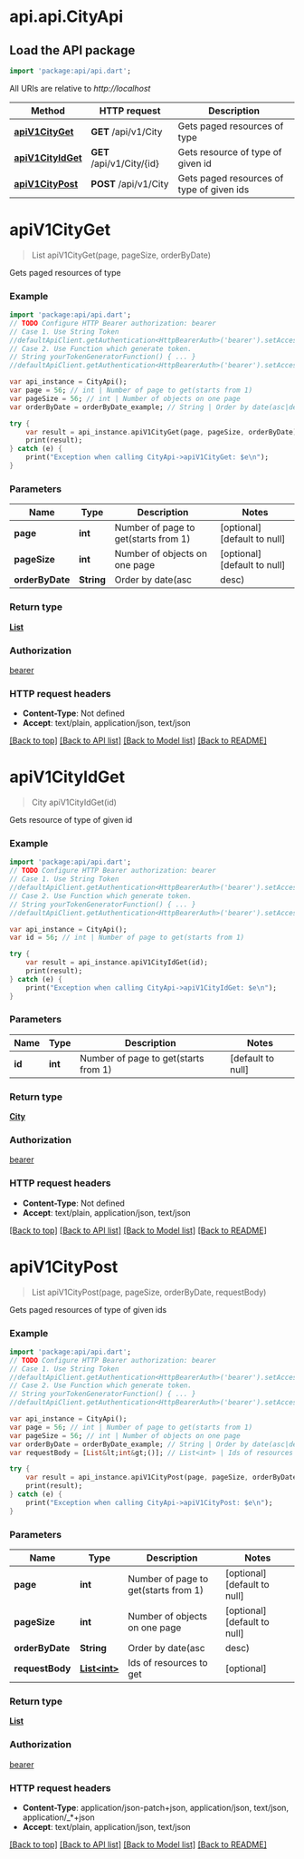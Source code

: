 # api.api.CityApi

## Load the API package
```dart
import 'package:api/api.dart';
```

All URIs are relative to *http://localhost*

Method | HTTP request | Description
------------- | ------------- | -------------
[**apiV1CityGet**](CityApi.md#apiV1CityGet) | **GET** /api/v1/City | Gets paged resources of type
[**apiV1CityIdGet**](CityApi.md#apiV1CityIdGet) | **GET** /api/v1/City/{id} | Gets resource of type of given id
[**apiV1CityPost**](CityApi.md#apiV1CityPost) | **POST** /api/v1/City | Gets paged resources of type of given ids


# **apiV1CityGet**
> List<City> apiV1CityGet(page, pageSize, orderByDate)

Gets paged resources of type

### Example 
```dart
import 'package:api/api.dart';
// TODO Configure HTTP Bearer authorization: bearer
// Case 1. Use String Token
//defaultApiClient.getAuthentication<HttpBearerAuth>('bearer').setAccessToken('YOUR_ACCESS_TOKEN');
// Case 2. Use Function which generate token.
// String yourTokenGeneratorFunction() { ... }
//defaultApiClient.getAuthentication<HttpBearerAuth>('bearer').setAccessToken(yourTokenGeneratorFunction);

var api_instance = CityApi();
var page = 56; // int | Number of page to get(starts from 1)
var pageSize = 56; // int | Number of objects on one page
var orderByDate = orderByDate_example; // String | Order by date(asc|desc)

try { 
    var result = api_instance.apiV1CityGet(page, pageSize, orderByDate);
    print(result);
} catch (e) {
    print("Exception when calling CityApi->apiV1CityGet: $e\n");
}
```

### Parameters

Name | Type | Description  | Notes
------------- | ------------- | ------------- | -------------
 **page** | **int**| Number of page to get(starts from 1) | [optional] [default to null]
 **pageSize** | **int**| Number of objects on one page | [optional] [default to null]
 **orderByDate** | **String**| Order by date(asc|desc) | [optional] [default to null]

### Return type

[**List<City>**](City.md)

### Authorization

[bearer](../README.md#bearer)

### HTTP request headers

 - **Content-Type**: Not defined
 - **Accept**: text/plain, application/json, text/json

[[Back to top]](#) [[Back to API list]](../README.md#documentation-for-api-endpoints) [[Back to Model list]](../README.md#documentation-for-models) [[Back to README]](../README.md)

# **apiV1CityIdGet**
> City apiV1CityIdGet(id)

Gets resource of type of given id

### Example 
```dart
import 'package:api/api.dart';
// TODO Configure HTTP Bearer authorization: bearer
// Case 1. Use String Token
//defaultApiClient.getAuthentication<HttpBearerAuth>('bearer').setAccessToken('YOUR_ACCESS_TOKEN');
// Case 2. Use Function which generate token.
// String yourTokenGeneratorFunction() { ... }
//defaultApiClient.getAuthentication<HttpBearerAuth>('bearer').setAccessToken(yourTokenGeneratorFunction);

var api_instance = CityApi();
var id = 56; // int | Number of page to get(starts from 1)

try { 
    var result = api_instance.apiV1CityIdGet(id);
    print(result);
} catch (e) {
    print("Exception when calling CityApi->apiV1CityIdGet: $e\n");
}
```

### Parameters

Name | Type | Description  | Notes
------------- | ------------- | ------------- | -------------
 **id** | **int**| Number of page to get(starts from 1) | [default to null]

### Return type

[**City**](City.md)

### Authorization

[bearer](../README.md#bearer)

### HTTP request headers

 - **Content-Type**: Not defined
 - **Accept**: text/plain, application/json, text/json

[[Back to top]](#) [[Back to API list]](../README.md#documentation-for-api-endpoints) [[Back to Model list]](../README.md#documentation-for-models) [[Back to README]](../README.md)

# **apiV1CityPost**
> List<City> apiV1CityPost(page, pageSize, orderByDate, requestBody)

Gets paged resources of type of given ids

### Example 
```dart
import 'package:api/api.dart';
// TODO Configure HTTP Bearer authorization: bearer
// Case 1. Use String Token
//defaultApiClient.getAuthentication<HttpBearerAuth>('bearer').setAccessToken('YOUR_ACCESS_TOKEN');
// Case 2. Use Function which generate token.
// String yourTokenGeneratorFunction() { ... }
//defaultApiClient.getAuthentication<HttpBearerAuth>('bearer').setAccessToken(yourTokenGeneratorFunction);

var api_instance = CityApi();
var page = 56; // int | Number of page to get(starts from 1)
var pageSize = 56; // int | Number of objects on one page
var orderByDate = orderByDate_example; // String | Order by date(asc|desc)
var requestBody = [List&lt;int&gt;()]; // List<int> | Ids of resources to get

try { 
    var result = api_instance.apiV1CityPost(page, pageSize, orderByDate, requestBody);
    print(result);
} catch (e) {
    print("Exception when calling CityApi->apiV1CityPost: $e\n");
}
```

### Parameters

Name | Type | Description  | Notes
------------- | ------------- | ------------- | -------------
 **page** | **int**| Number of page to get(starts from 1) | [optional] [default to null]
 **pageSize** | **int**| Number of objects on one page | [optional] [default to null]
 **orderByDate** | **String**| Order by date(asc|desc) | [optional] [default to null]
 **requestBody** | [**List&lt;int&gt;**](int.md)| Ids of resources to get | [optional] 

### Return type

[**List<City>**](City.md)

### Authorization

[bearer](../README.md#bearer)

### HTTP request headers

 - **Content-Type**: application/json-patch+json, application/json, text/json, application/_*+json
 - **Accept**: text/plain, application/json, text/json

[[Back to top]](#) [[Back to API list]](../README.md#documentation-for-api-endpoints) [[Back to Model list]](../README.md#documentation-for-models) [[Back to README]](../README.md)

